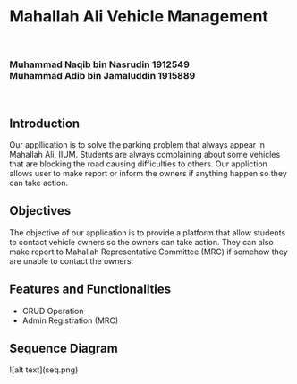<h1>Mahallah Ali Vehicle Management</h1> <br>
<h3>Muhammad Naqib bin Nasrudin 1912549 <br>
Muhammad Adib bin Jamaluddin 1915889</h3><br>

<h2>Introduction</h2>
Our appllication is to solve the parking problem that always appear in Mahallah Ali, IIUM. Students are always complaining about some vehicles that are blocking the road causing difficulties to others. Our appliction allows user to make report or inform the owners if anything happen so they can take action.

<h2>Objectives</h2>
The objective of our application is to provide a platform that allow students to contact vehicle owners so the owners can take action. They can also make report to Mahallah Representative Committee (MRC) if somehow they are unable to contact the owners.

<h2>Features and Functionalities</h2>
<ul>
  <li>CRUD Operation</li>
  <li>Admin Registration (MRC)</li>
</ul>

<h2>Sequence Diagram</h2>
![alt text](seq.png)

